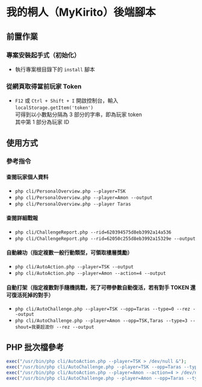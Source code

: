 # 我的桐人（MyKirito）後端腳本

## 前置作業

### 專案安裝起手式（初始化）

* 執行專案根目錄下的 `install` 腳本

### 從網頁取得當前玩家 Token

* `F12` 或 `Ctrl + Shift + I` 開啟控制台，輸入 `localStorage.getItem('token')`  
  可得到以小數點分隔為 3 部分的字串，即為玩家 token  
  其中第 1 部分為玩家 ID

## 使用方式

### 參考指令

#### 查閱玩家個人資料

* `php cli/PersonalOverview.php --player=TSK`
* `php cli/PersonalOverview.php --player=Amon --output`
* `php cli/PersonalOverview.php --player Taras`

#### 查閱詳細戰報

* `php cli/ChallengeReport.php --rid=620394575d8eb3992a14a536`
* `php cli/ChallengeReport.php --rid=62050c255d8eb3992a15329e --output`

#### 自動練功（指定複數一般行動類型，可領取樓層獎勵）

* `php cli/AutoAction.php --player=TSK --output`
* `php cli/AutoAction.php --player=Amon --action=4 --output`

#### 自動打架（指定複數對手隨機挑戰，死了可帶參數自動復活，若有對手 TOKEN 還可復活死掉的對手）

* `php cli/AutoChallenge.php --player=TSK --opp=Taras --type=0 --rez --output`
* `php cli/AutoChallenge.php --player=Amon --opp=TSK,Taras --type=3 --shout=我要超渡你 --rez --output`

## PHP 批次檔參考

```php
exec("/usr/bin/php cli/AutoAction.php --player=TSK > /dev/null &");
exec("/usr/bin/php cli/AutoChallenge.php --player=TSK --opp=Taras --type=0 --rez > /dev/null &");
exec("/usr/bin/php cli/AutoAction.php --player=Amon --action=4 > /dev/null &");
exec("/usr/bin/php cli/AutoChallenge.php --player=Amon --opp=Taras --type=0 --rez > /dev/null &");
```
